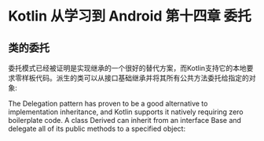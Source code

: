 # Kotlin 从学习到 Android 第十四章 委托 #
## 类的委托 ##
委托模式已经被证明是实现继承的一个很好的替代方案，而Kotlin支持它的本地要求零样板代码。派生的类可以从接口基础继承并将其所有公共方法委托给指定的对象:


The Delegation pattern has proven to be a good alternative to implementation inheritance, and Kotlin supports it natively requiring zero boilerplate code. A class Derived can inherit from an interface Base and delegate all of its public methods to a specified object: